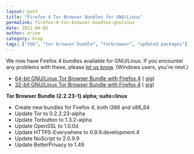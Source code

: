 ```yaml
---
layout: post
title: "Firefox 4 Tor Browser Bundles for GNU/Linux"
permalink: firefox-4-tor-browser-bundles-gnulinux
date: 2011-04-01
author: erinn
category: blog
tags: ["tbb", "tor browser bundle", "torbrowser", "updated packages"]
---
```


We now have Firefox 4 bundles available for GNU/Linux. If you encounter any problems with these, please [let us know](https://trac.torproject.org/projects/tor). (Windows users, you're next.)

- [64-bit GNU/Linux Tor Browser Bundle with Firefox 4](https://www.torproject.org/dist/torbrowser/linux/tor-browser-gnu-linux-x86_64-2.2.23-1-alpha-en-US.tar.gz) ( [sig](https://www.torproject.org/dist/torbrowser/linux/tor-browser-gnu-linux-x86_64-2.2.23-1-alpha-en-US.tar.gz.asc))
- [32-bit GNU/Linux Tor Browser Bundle with Firefox 4](https://www.torproject.org/dist/torbrowser/linux/tor-browser-gnu-linux-i686-2.2.23-1-alpha-en-US.tar.gz) ( [sig](https://www.torproject.org/dist/torbrowser/linux/tor-browser-gnu-linux-i686-2.2.23-1-alpha-en-US.tar.gz.asc))

**Tor Browser Bundle (2.2.23-1) alpha; suite=linux**

- Create new bundles for Firefox 4, both i386 and x86\_64
- Update Tor to 0.2.2.23-alpha
- Update Torbutton to 1.3.2-alpha
- Update OpenSSL to 1.0.0d
- Update HTTPS-Everywhere to 0.9.9.development.4
- Update NoScript to 2.0.9.9
- Update BetterPrivacy to 1.49

